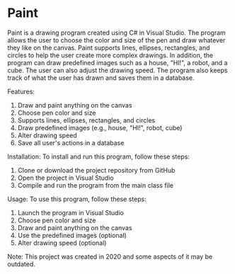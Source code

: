# Paint
Paint is a drawing program created using C# in Visual Studio. The program allows the user to choose the color and size of the pen and draw whatever they like on the canvas. Paint supports lines, ellipses, rectangles, and circles to help the user create more complex drawings. In addition, the program can draw predefined images such as a house, "HI!", a robot, and a cube. The user can also adjust the drawing speed. The program also keeps track of what the user has drawn and saves them in a database.

Features:

  1. Draw and paint anything on the canvas
  2. Choose pen color and size
  3. Supports lines, ellipses, rectangles, and circles
  4. Draw predefined images (e.g., house, "HI!", robot, cube)
  5. Alter drawing speed
  6. Save all user's actions in a database

Installation:
To install and run this program, follow these steps:

1. Clone or download the project repository from GitHub
2. Open the project in Visual Studio
3. Compile and run the program from the main class file

Usage:
To use this program, follow these steps:

1. Launch the program in Visual Studio
2. Choose pen color and size
3. Draw and paint anything on the canvas
4. Use the predefined images (optional)
5. Alter drawing speed (optional)

Note: This project was created in 2020 and some aspects of it may be outdated.
